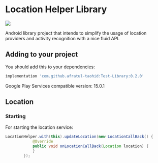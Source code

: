 Location Helper Library
======================

[![](https://jitpack.io/v/afratul-taohid/Test-Library.svg)](https://jitpack.io/#afratul-taohid/Test-Library)

Android library project that intends to simplify the usage of location providers and activity recognition with a nice fluid API.

Adding to your project
----------------------

You should add this to your dependencies:

```groovy
implementation 'com.github.afratul-taohid:Test-Library:0.2.0'
```

Google Play Services compatible version: 15.0.1

## Location

### Starting

For starting the location service:

````java
LocationHelper.with(this).updateLocation(new LocationCallBack() {
            @Override
            public void onLocationCallBack(Location location) {
            }
        });
````
